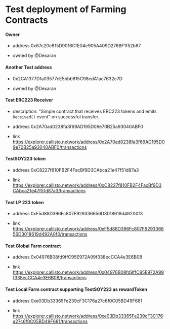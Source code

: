 # Test deployment of Farming Contracts

#### Owner

- address 0x67c20e815D9016CfE04e905A409D276BF1f52b67

- owned by @Dexaran

#### Another Test address

- 0x2CA1377Dfa03577cE5bbb815C98edA1ac7632e7D

- owned by @Dexaran

#### Test ERC223 Receiver

- description: "Simple contract that receives ERC223 tokens and emits `Received()` event" on successful transfer.

- address 0x2A70ad0238fa3f69AD195D09e70B25a93040ABF0

- link https://explorer.callisto.network/address/0x2A70ad0238fa3f69AD195D09e70B25a93040ABF0/transactions

#### TestSOY223 token

- address 0xC8227f810FB2F4FacBf9D3CAbca21e47f51d87a3

- link https://explorer.callisto.network/address/0xC8227f810FB2F4FacBf9D3CAbca21e47f51d87a3/transactions

#### Test LP 223 token

- address 0xF5d88D396Fc807F929336656D3018619d492A0f3

- link https://explorer.callisto.network/address/0xF5d88D396Fc807F929336656D3018619d492A0f3/transactions

#### Test Global Farm contract

- address 0x04976B08fd9ffC95E972A99f338ecCCA4e3E6B08

- link https://explorer.callisto.network/address/0x04976B08fd9ffC95E972A99f338ecCCA4e3E6B08/transactions

#### Test Local Farm contract supporting TestSOY223 as rewardToken

- address 0xe03Db33365Fe239cF3C176a27c6f0C05BD49F681

- link https://explorer.callisto.network/address/0xe03Db33365Fe239cF3C176a27c6f0C05BD49F681/transactions
